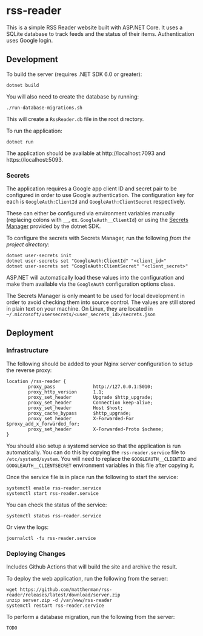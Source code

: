 # rss-reader

This is a simple RSS Reader website built with ASP.NET Core. It uses a SQLite database to track feeds and the status of their items. Authentication uses Google login.

## Development

To build the server (requires .NET SDK 6.0 or greater):

```
dotnet build
```

You will also need to create the database by running:

```
./run-database-migrations.sh
```

This will create a `RssReader.db` file in the root directory.

To run the application:

```
dotnet run
```

The application should be available at http://localhost:7093 and https://localhost:5093.

### Secrets

The application requires a Google app client ID and secret pair to be configured in order to use Google authentication. The configuration key for each is `GoogleAuth:ClientId` and `GoogleAuth:ClientSecret` respectively.

These can either be configured via environment variables manually (replacing colons with `__`, ex. `GoogleAuth__ClientId`) or using the [Secrets Manager](https://learn.microsoft.com/en-us/aspnet/core/security/app-secrets?view=aspnetcore-7.0&tabs=linux) provided by the dotnet SDK.

To configure the secrets with Secrets Manager, run the following *from the project directory*:
```
dotnet user-secrets init
dotnet user-secrets set "GoogleAuth:ClientId" "<client_id>"
dotnet user-secrets set "GoogleAuth:ClientSecret" "<client_secret>"
```

ASP.NET will automatically load these values into the configuration and make them available via the `GoogleAuth` configuration options class.

The Secrets Manager is only meant to be used for local development in order to avoid checking them into source control. The values are still stored in plain text on your machine. On Linux, they are located in `~/.microsoft/usersecrets/<user_secrets_id>/secrets.json`

## Deployment

### Infrastructure

The following should be added to your Nginx server configuration to setup the reverse proxy:

```
location /rss-reader {
        proxy_pass              http://127.0.0.1:5010;
        proxy_http_version      1.1;
        proxy_set_header        Upgrade $http_upgrade;
        proxy_set_header        Connection keep-alive;
        proxy_set_header        Host $host;
        proxy_cache_bypass      $http_upgrade;
        proxy_set_header        X-Forwarded-For $proxy_add_x_forwarded_for;
        proxy_set_header        X-Forwarded-Proto $scheme;
}
```

You should also setup a systemd service so that the application is run automatically. You can do this by copying the `rss-reader.service` file to `/etc/systemd/system`. You will need to replace the `GOOGLEAUTH__CLIENTID` and `GOOGLEAUTH__CLIENTSECRET` environment variables in this file after copying it.

Once the service file is in place run the following to start the service:

```
systemctl enable rss-reader.service
systemctl start rss-reader.service
```

You can check the status of the service:

```
systemctl status rss-reader.service
```

Or view the logs:

```
journalctl -fu rss-reader.service
```

### Deploying Changes

Includes Github Actions that will build the site and archive the result.

To deploy the web application, run the following from the server:

```
wget https://github.com/mattherman/rss-reader/releases/latest/download/server.zip
unzip server.zip -d /var/www/rss-reader
systemctl restart rss-reader.service
```

To perform a database migration, run the following from the server:

```
TODO
```

